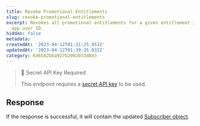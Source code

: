 ```yaml
---
title: Revoke Promotional Entitlements
slug: revoke-promotional-entitlements
excerpt: Revokes all promotional entitlements for a given entitlement identifier and
  app user ID.
hidden: false
metadata:
createdAt: '2023-04-12T01:31:25.953Z'
updatedAt: '2023-04-12T01:39:35.032Z'
category: 646582bba927b2002033d843
---
```

> 🚧 Secret API Key Required
> 
> This endpoint requires a [secret API key](doc:authentication) to be used.

## Response

If the response is successful, it will contain the updated [Subscriber object](ref:subscribers#the-subscriber-object).